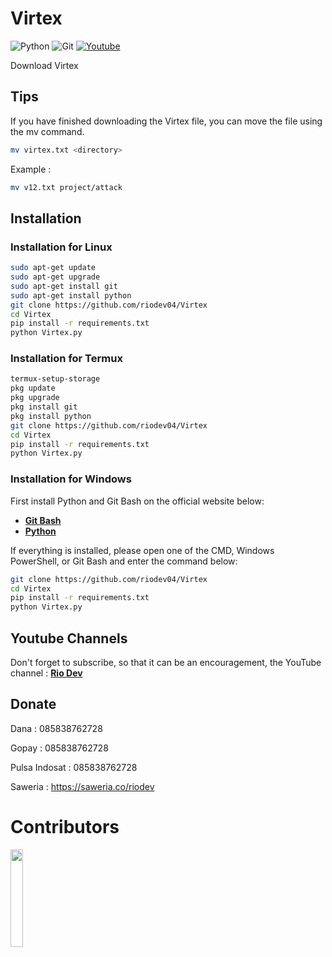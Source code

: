 # Virtex

![Python](https://img.shields.io/badge/python-3670A0?style=for-the-badge&logo=python&logoColor=ffdd54)
![Git](https://img.shields.io/badge/git-%23F05033.svg?style=for-the-badge&logo=git&logoColor=white)
[![Youtube](https://img.shields.io/badge/Youtube-Rio--Dev-red?style=for-the-badge&logo=youtube)](https://youtube.com/@riodev)

Download Virtex

## Tips
If you have finished downloading the Virtex file, you can move the file using the mv command.

```bash
mv virtex.txt <directory>
```

Example :

```bash
mv v12.txt project/attack
```

## Installation

### Installation for Linux
```bash
sudo apt-get update
sudo apt-get upgrade
sudo apt-get install git
sudo apt-get install python
git clone https://github.com/riodev04/Virtex
cd Virtex
pip install -r requirements.txt
python Virtex.py
```
### Installation for Termux
```bash
termux-setup-storage
pkg update
pkg upgrade
pkg install git
pkg install python
git clone https://github.com/riodev04/Virtex
cd Virtex
pip install -r requirements.txt
python Virtex.py
```

### Installation for Windows
First install Python and Git Bash on the official website below:
- [**Git Bash**](https://git-scm.com/downloads)
- [**Python**](https://www.python.org/downloads/)

If everything is installed, please open one of the CMD, Windows PowerShell, or Git Bash and enter the command below:
```bash
git clone https://github.com/riodev04/Virtex
cd Virtex
pip install -r requirements.txt
python Virtex.py
```

## Youtube Channels
Don't forget to subscribe, so that it can be an encouragement, the YouTube channel : [**Rio Dev**](https://www.youtube.com/@riodev)

## Donate
Dana : 085838762728

Gopay : 085838762728

Pulsa Indosat : 085838762728

Saweria : https://saweria.co/riodev

# Contributors

<a href="https://github.com/riodev04/Virtex/graphs/contributors">
  <img width="20%" src="https://contrib.rocks/image?repo=riodev04/Virtex" />
</a>
